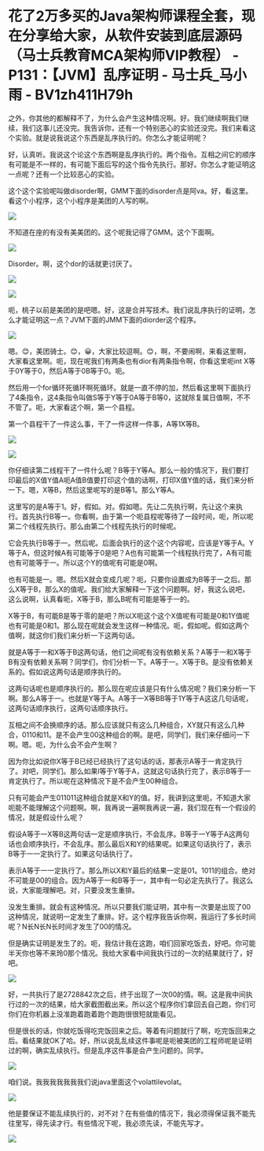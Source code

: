 # 花了2万多买的Java架构师课程全套，现在分享给大家，从软件安装到底层源码（马士兵教育MCA架构师VIP教程） - P131：【JVM】乱序证明 - 马士兵_马小雨 - BV1zh411H79h

之外，你其他的都解释不了，为什么会产生这种情况啊。好。我们继续啊我们继续，我们这事儿还没完。我告诉你，还有一个特别恶心的实验还没完。我们来看这个实验。就是说我说这个东西是乱序执行的。你怎么才能证明呢？

好，认真听。我说这个论这个东西啊是乱序执行的。两个指令。互相之间它的顺序有可能是不一样的，有可能下面后写的这个指令先执行。那好。你怎么才能证明这一点呢？还有一个比较恶心的实验。

这个这个实验呢叫做disorder啊，GMM下面的disorder点是阿va。好，看这里。看这个小程序，这个小程序是美团的人写的啊。



![](img/8430f98dea6645f885600fdd0860fe84_1.png)

不知道在座的有没有美美团的。这个呢我记得了GMM。这个下面啊。

![](img/8430f98dea6645f885600fdd0860fe84_3.png)

Disorder。啊，这个dor的话就更讨厌了。

![](img/8430f98dea6645f885600fdd0860fe84_5.png)

![](img/8430f98dea6645f885600fdd0860fe84_6.png)

呃，桃子以前是美团的是吧嗯。好，这是合并写技术。我们说乱序执行的证明，怎么才能证明这一点？JVM下面的JMM下面的diorder这个程序。



![](img/8430f98dea6645f885600fdd0860fe84_8.png)

嗯。😊，美团骑士。😊，😀，大家比较逗啊。😊，啊，不要闹啊，来看这里啊，大家看这里啊。呃，现在呢我们有两条也有dior有两条指令啊，你看这里呃int X等于0Y等于0，然后A等于0B等于0。呃。

然后用一个for循环死循环啊死循环。就是一直不停的加，然后看这里啊下面执行了4条指令，这4条指令叫做S等于Y等于0A等于B等0，这就除复属日值啊，不不不管了。呃，大家看这个啊，第一个县程。

第一个县程干了一件这么事，干了一件这样一件事，A等1X等B。

![](img/8430f98dea6645f885600fdd0860fe84_10.png)

![](img/8430f98dea6645f885600fdd0860fe84_11.png)

你仔细读第二线程干了一件什么呢？B等于Y等A。那么一般的情况下，我们要打印最后的X值Y值A呃A值B值要打印这个值的话啊，打印X值Y值的话，我们来分析一下。嗯，X等B，然后这里呢写的是B等1。那么Y等A。

这里写的是A等于1。好，假如。对。假如嗯。先让二先执行啊，先让这个来执行。首先执行B等一。你看啊，由于第一个呃县程呢等待了一段时间，呃，所以呢第二个线程先执行。那么由第二个线程先执行的时候呢。

它会先执行B等于一。然后呢。后面会执行的这个这个内容呢，应该是Y等于A。Y等于A，但这时候A有可能等于0是吧？A也有可能第一个线程执行完了，A有可能也有可能等于一。所以这个Y的值呢有可能是0啊。

也有可能是一。嗯。然后X就会变成几呢？呃，只要你设置成为B等于一之后。那么X等于B，那么X的值呢。我们给大家解释一下这个问题啊。好，我这么说吧，这么说啊，认真看呃，X等于B，那么B呢有可能是等于一的。

X等于B，有可能B是等于零的是吧？所以X呃这个这个X值呢有可能是0和1Y值呢也有可能是0和1。那么现在呢就会发生这样一种情况。呃，假如呢。假如这两个值啊，就这你们我们来分析一下这两句话。

就是A等于一和X等于B这两句话，他们之间呢有没有依赖关系？A等于一和X等于B有没有依赖关系啊？同学们，你们分析一下。A等于一。X等于B。是没有依赖关系的。假如说这两句话是顺序执行的。

这两句话呢也是顺序执行的。那么现在呢应该是只有什么情况呢？我们来分析一下啊。那么A等于一。也就是Y等于A。A等于一X等BB等于1Y等于A这这几句话呢，这两句话顺序执行，这两句话顺序执行。

互相之间不会换顺序的话。那么应该就只有这么几种组合，XY就只有这么几种合，0110和11。是不会产生00这种组合的啊。是吧，同学们，我们来仔细问一下啊。嗯。呃，为什么会不会产生啊？

因为你比如说你X等于B已经已经执行了这句话的话，那表示A等于一肯定执行了。对吧，同学们。那么如果I等于Y等于A，这就这句话执行完了，表示B等于一肯定执行了。所以呢在这种情况下是不会产生00种组合。

只有可能会产生011011这种组合就是X和Y的值。好，我讲到这里呃，不知道大家呃能不能理解这个问题啊。啊，我再说一遍啊我再说一遍，我们现在有一个假设的情况，就是假设什么呢？

假设A等于一X等B这两句话一定是顺序执行，不会乱序。B等于一Y等于A这两句话也会顺序执行，不会乱序。那么最后X和Y的结果呢。如果这句话执行了，表示B等于一一定执行了。如果这句话执行了。

表示A等于一一定执行了。那么所以X和Y最后的结果一定是01。1011的组合。绝对不可能是00的组合。因为A等于一和B等于一，其中有一句必定先执行了。我这么说，大家能理解吧。对，只要没发生重排。

没发生重排。就会有这种情况。所以只要我们能证明，其中有一次要是出现了00这种情况，就说明一定发生了重排。好。这个程序我告诉你啊，我运行了多长时间呢？N长N长N长时间才发生了00的情况。

但是确实证明是发生了的。呃，我估计我在这跑，咱们回家吃饭去，好吧。你可能半天你也等不来玲0那个情况。我给大家看中间我执行过的一次的结果就行了，好吧。



![](img/8430f98dea6645f885600fdd0860fe84_13.png)

好，一共执行了是2728842次之后，终于出现了一次00的情。啊。这是我中间执行过的一次的结果，给大家截图截出来。所以这个程序你们拿回去自己跑，你们可你们在你机器上没准跑着跑着跑个跑跑很很短就能看见。

但是很长的话，你就吃饭得吃完饭回来之后。等着有问题就行了啊，吃完饭回来之后。看结果就OK了哈。好，所以说乱乱续这件事呢是呃被美团的工程师呢是证明过的啊，确实乱续执行。但是乱序这件事是会产生问题的。同学。



![](img/8430f98dea6645f885600fdd0860fe84_15.png)

咱们说。我我我我我我我们说java里面这个volattilevolat。

![](img/8430f98dea6645f885600fdd0860fe84_17.png)

他是要保证不能乱续执行的，对不对？在有些值的情况下，我必须得保证我不能先往里写，得先读才行。有些情况下呢，我必须先读，不能先写才。



![](img/8430f98dea6645f885600fdd0860fe84_19.png)